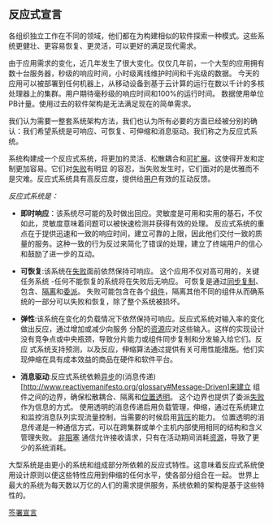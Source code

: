 反应式宣言
----------------------

各组织独立工作在不同的领域，他们都在为构建相似的软件探索一种模式。这些系统更健壮、更容易恢复、更灵活，可以更好的满足现代需求。

由于应用需求的变化，近几年发生了很大变化。仅仅几年前，一个大型的应用拥有数十台服务器，秒级的响应时间，小时级离线维护时间和千兆级的数据。 
今天的应用可以被部署到任何机器上，从移动设备到基于云计算的运行在数以千计的多核处理器上的集群。用户期待毫秒级的响应时间和100%的运行时间。
数据使用单位PB计量。使用过去的软件架构是无法满足现在的简单需求。

我们认为需要一整套系统架构方法，我们也认为所有必要的方面已经被分别的确认：我们希望系统是可响应、可恢复、可伸缩和消息驱动。我们称之为反应式系统。

系统构建成一个反应式系统，将更加的灵活、松散耦合和[可扩展](http://www.reactivemanifesto.org/glossary#Scalability)。这使得开发和定制更加容易。它们对[失败](http://www.reactivemanifesto.org/glossary#Failure)有明显
的容忍，当失败发生时，它们面对的是优雅而不是灾难。反应式系统具有高反应度，提供给[用户](http://www.reactivemanifesto.org/glossary#User)有效的互动反馈。

*反应式系统是：*

* <a name="Responsive"></a>**即时响应**：该系统尽可能的及时做出回应。灵敏度是可用和实用的基石，不仅如此，灵敏度意味着问题可以被快速检测并获得有效的处理。
反应式系统的重点在于提供迅速和一致的响应时间，建立可靠的上限，因此他们交付一致的质量的服务。这种一致的行为反过来简化了错误的处理，建立了终端用户的信心和鼓励了进一步的互动。

* <a name="Resilient"></a>**可恢复**:该系统在[失败](http://www.reactivemanifesto.org/glossary#Failure)面前依然保持可响应。
这个应用不仅对高可用的，关键任务系统 -任何不能恢复的系统将在失败后无响应。 
可恢复是通过[同步复制](/glossary#Replication)、包含、[隔离](/glossary#Isolation)和[委派](http://www.reactivemanifesto.org/glossary#Delegation)。
失败可能包含在各个[组件](http://www.reactivemanifesto.org/glossary#Component)，隔离其他不同的组件从而确系统的一部分可以失败和恢复，除了整个系统被损坏。

* <a name="Elastic"></a>**弹性**:该系统在变化的负载情况下依然保持可响应。反应式系统对输入率的变化做出反应，通过增加或减少向服务
  分配的[资源](http://www.reactivemanifesto.org/glossary#Resource)应对这些输入。这样的实现设计没有竞争点或中央瓶颈，导致分片能力或组件同步复制和分发输入给它们。反应
  式系统支持预测，以及反应，伸缩算法通过提供有关可用性能措施。他们实现伸缩在具有成本效益的商品在硬件和软件平台。
 
* <a name="Message-Driven"></a>**消息驱动**:反应式系统依赖[异步](http://www.reactivemanifesto.org/glossary#Asynchronous)的(消息传递)[http://www.reactivemanifesto.org/glossary#Message-Driven]来建立
 组件之间的边界，确保松散耦合、隔离和[位置透明](http://www.reactivemanifesto.org/glossary#Location-Transparency)。
 这个边界也提供了委派[失败](http://www.reactivemanifesto.org/glossary#Failure)作为信息的方式。
 使用透明的消息传递启用负载管理，伸缩，通过在系统建立和监控消息队列实现流量控制，当需要的时候启用[背压](http://www.reactivemanifesto.org/glossary#Back-Pressure)的能力。
 位置透明的消息传递是一种通信方式，可以在跨集群或单个主机内部使用相同的结构和含义管理失败。
 [非阻塞](http://www.reactivemanifesto.org/glossary#Non-Blocking) 通信允许接收请求，只有在活动期间消耗[资源](http://www.reactivemanifesto.org/glossary#Resource)，导致了更少的系统消耗。
 
大型系统是由更小的系统和组成部分所依赖的反应式特性。这意味着反应式系统使用设计原则以便这些特性应用到伸缩的任何水平，使各部分组合在一起。
世界上最大的系统为每天数以万亿的人们的需求提供服务，系统依赖的架构是基于这些特性的。

[签署宣言](http://www.reactivemanifesto.org/#sign-button)
